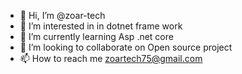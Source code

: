 - 👋 Hi, I’m @zoar-tech
- 👀 I’m interested in in dotnet frame work
- 🌱 I’m currently learning Asp .net core
- 💞️ I’m looking to collaborate on Open source project
- 📫 How to reach me zoartech75@gmail.com

<!---
zoar-tech/zoar-tech is a ✨ special ✨ repository because its `README.md` (this file) appears on your GitHub profile.
You can click the Preview link to take a look at your changes.
--->
